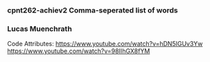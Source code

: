 ### cpnt262-achiev2 Comma-seperated list of words

### Lucas Muenchrath

Code Attributes: https://www.youtube.com/watch?v=hDN5IGUv3Yw
https://www.youtube.com/watch?v=98IIhGX8fYM
